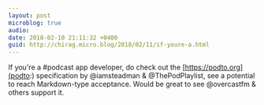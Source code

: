 ```yaml
---
layout: post
microblog: true
audio: 
date: 2018-02-10 21:11:32 +0400
guid: http://chirag.micro.blog/2018/02/11/if-youre-a.html
---
```

If you're a #podcast app developer, do check out the [https://podto.org](podto:) specification by @iamsteadman & @ThePodPlaylist, see a potential to reach Markdown-type acceptance. Would be great to see @overcastfm & others support it.
